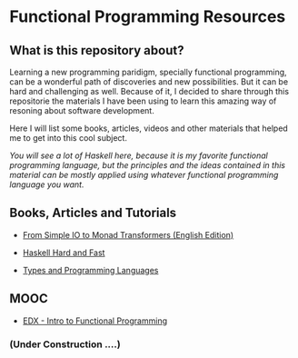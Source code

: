 # Functional Programming Resources


## What is this repository about?

Learning a new programming paridigm, specially functional programming, can be a wonderful path of discoveries and new possibilities. But it can be hard and challenging as well. Because of it, I decided to share through this repositorie the materials I have been using to learn this amazing way of resoning about software development.

Here I will list some books, articles, videos and other materials that helped me to get into this cool subject.

*You will see a lot of Haskell here, because it is my favorite functional programming language, but the principles and the ideas contained in this material can be mostly applied using whatever functional programming language you want.*


## Books, Articles and Tutorials

- [From Simple IO to Monad Transformers (English Edition)](https://www.amazon.com.br/Simple-IO-Monad-Transformers-English-ebook/dp/B00KN6XZ1M)

- [Haskell Hard and Fast](https://www.schoolofhaskell.com/school/starting-with-haskell/haskell-fast-hard)

- [Types and Programming Languages](https://www.amazon.com.br/Types-Programming-Languages-Press-English-ebook/dp/B00AJXZ5JE/ref=sr_1_2?__mk_pt_BR=%C3%85M%C3%85%C5%BD%C3%95%C3%91&dchild=1&keywords=types+andprogramming+languages&qid=1592892544&s=digital-text&sr=1-2-spell)

## MOOC

- [EDX - Intro to Functional Programming](edx.org/course/introduction-to-functional-programming)




### (Under Construction ....)

